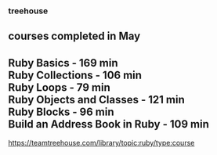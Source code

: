 ### treehouse

courses completed in May  
---------------------------------------   
Ruby Basics                   - 169 min   
Ruby Collections              - 106 min   
Ruby Loops                    -  79 min   
Ruby Objects and Classes      - 121 min   
Ruby Blocks                   -  96 min   
Build an Address Book in Ruby - 109 min   
---------------------------------------   

https://teamtreehouse.com/library/topic:ruby/type:course
